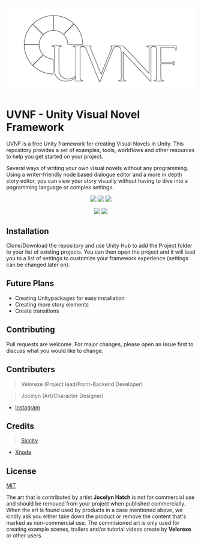 ![UVNF_Logo](https://raw.githubusercontent.com/Velorexe/UDSF/develop/Project/Assets/Resources/UI/Sprites/FullLogo.png)
# UVNF - Unity Visual Novel Framework
UVNF is a free Unity framework for creating Visual Novels in Unity.
This repository provides a set of examples, tools, workflows and other resources to help you get started on your project.

Several ways of writing your own visual novels without any programming. Using a writer-friendly node based dialogue editor and a more in depth story editor, you can view your story visually without having to dive into a pogramming language or complex settings.

<p align="center">
    <img src="https://cdn.discordapp.com/attachments/415114612086931456/705557180207857694/unknown.png">
    <img src="https://cdn.discordapp.com/attachments/415114612086931456/705557343701827604/unknown.png" width="400">
    <img src="https://cdn.discordapp.com/attachments/415114612086931456/701391595349737472/NewMenu.gif" width="400">
</p>

<p align="center">
    <img src="https://cdn.discordapp.com/attachments/445299422012637204/700819498977984533/StoryEditorSecondFinished2.gif" width="400">
    <img src="https://cdn.discordapp.com/attachments/415114612086931456/701163713650229268/EnterScene.gif" width="400">
</p>

## Installation

Clone/Download the repository and use Unity Hub to add the Project folder to your list of existing projects. You can then open the project and it will lead you to a list of settings to customize your framework experience (settings can be changed later on).

## Future Plans
* Creating Unitypackages for easy installation
* Creating more story elements
* Create transitions

## Contributing
Pull requests are welcome. For major changes, please open an issue first to discuss what you would like to change.

## Contributers
> Velorexe (Project lead/Front-Backend Developer)

> Jocelyn (Art/Character Designer)
* [Instagram](https://www.instagram.com/jade.lynxx/)

## Credits
> [Siccity](https://github.com/Siccity)
* [Xnode](https://github.com/Siccity/xNode)

## License
[MIT](https://choosealicense.com/licenses/mit/)

The art that is contributed by artist **Jocelyn Hatch** is not for commercial use and should be removed from your project when published commercially. When the art is found used by products in a case mentioned above, we kindly ask you either take down the product or remove the content that's marked as non-commercial use. The commisioned art is only used for creating example scenes, trailers and/or tutorial videos create by **Velorexe** or other users.
